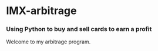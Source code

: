 # IMX-arbitrage
### Using Python to buy and sell cards to earn a profit ###

Welcome to my arbitrage program.
